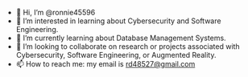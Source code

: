 - 👋 Hi, I’m @ronnie45596
- 👀 I’m interested in learning about Cybersecurity and Software Engineering.
- 🌱 I’m currently learning about Database Management Systems.
- 💞️ I’m looking to collaborate on research or projects associated with Cybersecurity, Software Engineering, or Augmented Reality.
- 📫 How to reach me: my email is rd48527@gmail.com

<!---
ronnie45596/ronnie45596 is a ✨ special ✨ repository because its `README.md` (this file) appears on your GitHub profile.
You can click the Preview link to take a look at your changes.
--->
